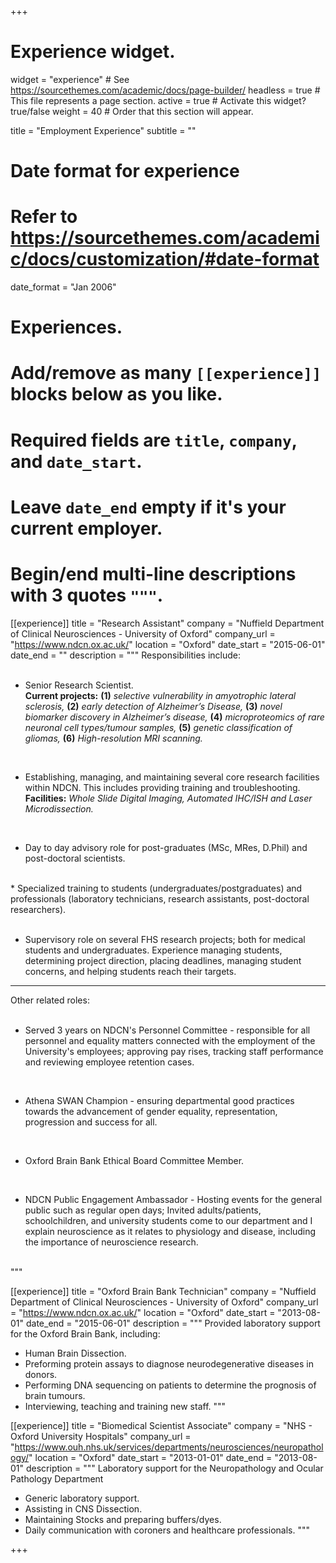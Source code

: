 +++
# Experience widget.
widget = "experience"  # See https://sourcethemes.com/academic/docs/page-builder/
headless = true  # This file represents a page section.
active = true  # Activate this widget? true/false
weight = 40  # Order that this section will appear.

title = "Employment Experience"
subtitle = ""

# Date format for experience
#   Refer to https://sourcethemes.com/academic/docs/customization/#date-format
date_format = "Jan 2006"

# Experiences. 
#   Add/remove as many `[[experience]]` blocks below as you like.
#   Required fields are `title`, `company`, and `date_start`.
#   Leave `date_end` empty if it's your current employer.
#   Begin/end multi-line descriptions with 3 quotes `"""`.
[[experience]]
  title = "Research Assistant"
  company = "Nuffield Department of Clinical Neurosciences - University of Oxford"
  company_url = "https://www.ndcn.ox.ac.uk/"
  location = "Oxford"
  date_start = "2015-06-01"
  date_end = ""
  description = """
  Responsibilities include: <br>
  <br>
  
 * Senior Research Scientist. <br>
 <b>Current projects:</b> <b>(1)</b> <i>selective vulnerability in amyotrophic lateral sclerosis, </i> <b>(2)</b> <i>early detection of Alzheimer’s Disease,</i> <b>(3)</b> <i>novel biomarker discovery in Alzheimer’s disease,</i> <b>(4)</b> <i>microproteomics of rare neuronal cell types/tumour samples,</i> <b>(5)</b> <i>genetic classification of gliomas,</i> <b>(6)</b> <i>High-resolution MRI scanning.</i> <br>
  <br>
 
 * Establishing, managing, and maintaining several core research facilities within NDCN. This includes providing training and troubleshooting.
 <br> <b>Facilities:</b> <i> Whole Slide Digital Imaging, Automated IHC/ISH and Laser Microdissection.</i> <br>
  <br>
  
 * Day to day advisory role for post-graduates (MSc, MRes, D.Phil) and post-doctoral scientists. <br>
 <br>
 * Specialized training to students (undergraduates/postgraduates) and professionals (laboratory technicians, research assistants, post-doctoral researchers).   <br>
  <br>
 
 * Supervisory role on several FHS research projects; both for medical students and undergraduates. Experience managing students, determining project direction, placing deadlines, managing student concerns, and helping students reach their targets.
 
 
 -------------------------------------------------
 
 Other related roles: <br>
  <br>
 
 * Served 3 years on NDCN's Personnel Committee - responsible for all personnel and equality matters connected with the employment of the University's employees; approving pay rises, tracking staff performance and reviewing employee retention cases. <br>
  <br>
 
  * Athena SWAN Champion - ensuring departmental good practices towards the advancement of gender equality, representation, progression and success for all. <br>
   <br>
  
  * Oxford Brain Bank Ethical Board Committee Member.  <br>
   <br>
  
  * NDCN Public Engagement Ambassador - Hosting events for the general public such as regular open days; Invited adults/patients, schoolchildren, and university students come to our department and I explain neuroscience as it relates to physiology and disease, including the importance of neuroscience research.  <br>
   <br>
""" 
	
[[experience]]
  title = "Oxford Brain Bank Technician"
  company = "Nuffield Department of Clinical Neurosciences - University of Oxford"
  company_url = "https://www.ndcn.ox.ac.uk/"
  location = "Oxford"
  date_start = "2013-08-01"
  date_end = "2015-06-01"
  description = """ 
  Provided laboratory support for the Oxford Brain Bank, including:
  
  * Human Brain Dissection.
  * Preforming protein assays to diagnose neurodegenerative diseases in donors.
  * Performing DNA sequencing on patients to determine the prognosis of brain tumours.
  * Interviewing, teaching and training new staff.
"""

[[experience]]
  title = "Biomedical Scientist Associate"
  company = "NHS - Oxford University Hospitals"
  company_url = "https://www.ouh.nhs.uk/services/departments/neurosciences/neuropathology/"
  location = "Oxford"
  date_start = "2013-01-01"
  date_end = "2013-08-01"
  description = """ Laboratory support for the Neuropathology and Ocular Pathology Department
* Generic laboratory support.
* Assisting in CNS Dissection.
* Maintaining Stocks and preparing buffers/dyes.
* Daily communication with coroners and healthcare professionals.
"""


+++

